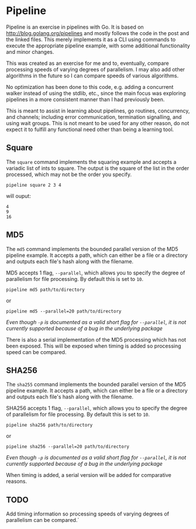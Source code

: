 Pipeline
========

Pipeline is an exercise in pipelines with Go. It is based on http://blog.golang.org/pipelines and mostly follows the code in the post and the linked files. This merely implements it as a CLI using commands to execute the appropriate pipeline example, with some additional functionality and minor changes.

This was created as an exercise for me and to, eventually, compare processing speeds of varying degrees of parallelism. I may also add other algorithms in the future so I can compare speeds of various algorithms.

No optimization has been done to this code, e.g. adding a concurrent walker instead of using the stdlib, etc., since the main focus was exploring pipelines in a more consistent manner than I had previously been.

This is meant to assist in learning about pipelines, go routines, concurrency, and channels; including error communication, termination signalling, and using wait groups. This is not meant to be used for any other reason, do not expect it to fulfill any functional need other than being a learning tool.

## Square
The `square` command implements the squaring example and accepts a variadic list of ints to square. The output is the square of the list in the order processed, which may not be the order you specify.

    pipeline square 2 3 4
	
will ouput:

    4
	9
	16
	
## MD5
The `md5` command implements the bounded parallel version of the MD5 pipeline example. It accepts a path, which can either be a file or a directory and outputs each file's hash along with the filename. 

MD5 accepts 1 flag, `--parallel`, which allows you to specify the degree of parallelism for file processing. By default this is set to `10`.

    pipeline md5 path/to/directory
	
or 

    pipeline md5 --parallel=20 path/to/directory
	
_Even though `-p` is documented as a valid short flag for `--parallel`, it is not currently supported because of a bug in the underlying package_

There is also a serial implementation of the MD5 processing which has not been exposed. This will be exposed when timing is added so processing speed can be compared.

## SHA256
The `sha255` command implements the bounded parallel version of the MD5 pipeline example. It accepts a path, which can either be a file or a directory and outputs each file's hash along with the filename. 

SHA256 accepts 1 flag, `--parallel`, which allows you to specify the degree of parallelism for file processing. By default this is set to `10`.

    pipeline sha256 path/to/directory
	
or 

    pipeline sha256 --parallel=20 path/to/directory
	
_Even though `-p` is documented as a valid short flag for `--parallel`, it is not currently supported because of a bug in the underlying package_

When timing is added, a serial version will be added for comparative reasons.

## TODO
Add timing information so processing speeds of varying degrees of parallelism can be compared.`